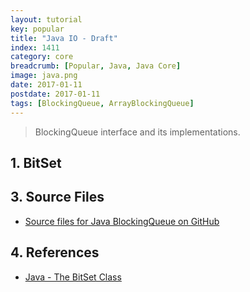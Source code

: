 ```yaml
---
layout: tutorial
key: popular
title: "Java IO - Draft"
index: 1411
category: core
breadcrumb: [Popular, Java, Java Core]
image: java.png
date: 2017-01-11
postdate: 2017-01-11
tags: [BlockingQueue, ArrayBlockingQueue]
---
```


> BlockingQueue interface and its implementations.

## 1. BitSet



## 3. Source Files
* [Source files for Java BlockingQueue on GitHub](https://github.com/jojozhuang/java-programming/tree/master/java-blockingqueue)

## 4. References
* [Java - The BitSet Class](https://www.tutorialspoint.com/java/java_bitset_class.htm)
